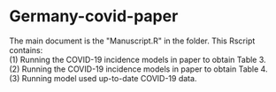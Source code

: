 # Germany-covid-paper
The main document is the "Manuscript.R" in the folder.
This Rscript contains:  
(1) Running the COVID-19 incidence models in paper to obtain Table 3.  
(2) Running the COVID-19 incidence models in paper to obtain Table 4.  
(3) Running model used up-to-date COVID-19 data.
